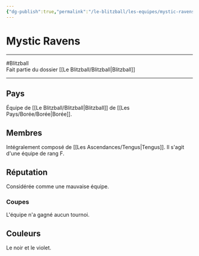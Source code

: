 ```yaml
---
{"dg-publish":true,"permalink":"/le-blitzball/les-equipes/mystic-ravens/"}
---
```


# Mystic Ravens
---
#Blitzball  
Fait partie du dossier [[Le Blitzball/Blitzball\|Blitzball]]

-------
## Pays
Équipe de [[Le Blitzball/Blitzball\|Blitzball]] de [[Les Pays/Borée/Borée\|Borée]].
## Membres
Intégralement composé de [[Les Ascendances/Tengus\|Tengus]].
Il s'agit d'une équipe de rang F.
## Réputation
Considérée comme une mauvaise équipe.
### Coupes
L'équipe n'a gagné aucun tournoi.
## Couleurs
Le noir et le violet.